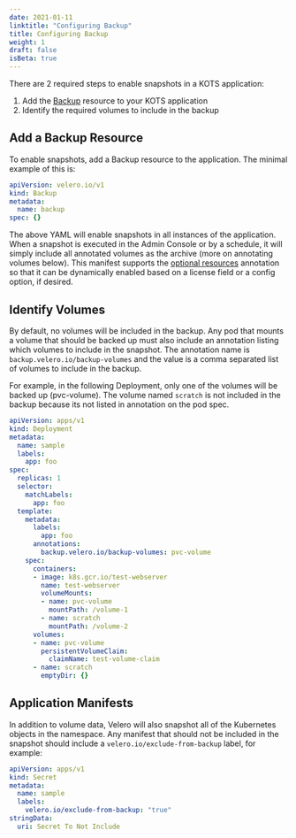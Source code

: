 ```yaml
---
date: 2021-01-11
linktitle: "Configuring Backup"
title: Configuring Backup
weight: 1
draft: false
isBeta: true
---
```


There are 2 required steps to enable snapshots in a KOTS application:
1. Add the [Backup](/reference/v1beta1/backup) resource to your KOTS application
1. Identify the required volumes to include in the backup

## Add a Backup Resource

To enable snapshots, add a Backup resource to the application.
The minimal example of this is:

```yaml
apiVersion: velero.io/v1
kind: Backup
metadata:
  name: backup
spec: {}
```

The above YAML will enable snapshots in all instances of the application.
When a snapshot is executed in the Admin Console or by a schedule, it will simply include all annotated volumes as the archive (more on annotating volumes below).
This manifest supports the [optional resources](/vendor/packaging/optional-resources/) annotation so that it can be dynamically enabled based on a license field or a config option, if desired.

## Identify Volumes

By default, no volumes will be included in the backup.
Any pod that mounts a volume that should be backed up must also include an annotation listing which volumes to include in the snapshot.
The annotation name is `backup.velero.io/backup-volumes` and the value is a comma separated list of volumes to include in the backup.

For example, in the following Deployment, only one of the volumes will be backed up (pvc-volume).
The volume named `scratch` is not included in the backup because its not listed in annotation on the pod spec.

```yaml
apiVersion: apps/v1
kind: Deployment
metadata:
  name: sample
  labels:
    app: foo
spec:
  replicas: 1
  selector:
    matchLabels:
      app: foo
  template:
    metadata:
      labels:
        app: foo
      annotations:
        backup.velero.io/backup-volumes: pvc-volume
    spec:
      containers:
      - image: k8s.gcr.io/test-webserver
        name: test-webserver
        volumeMounts:
        - name: pvc-volume
          mountPath: /volume-1
        - name: scratch
          mountPath: /volume-2
      volumes:
      - name: pvc-volume
        persistentVolumeClaim:
          claimName: test-volume-claim
      - name: scratch
        emptyDir: {}
```

## Application Manifests

In addition to volume data, Velero will also snapshot all of the Kubernetes objects in the namespace.
Any manifest that should not be included in the snapshot should include a `velero.io/exclude-from-backup` label, for example:

```yaml
apiVersion: apps/v1
kind: Secret
metadata:
  name: sample
  labels:
    velero.io/exclude-from-backup: "true"
stringData:
  uri: Secret To Not Include
```
